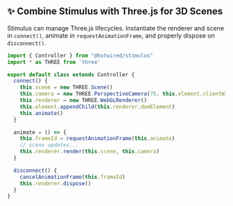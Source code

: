 ## ✨ Combine Stimulus with Three.js for 3D Scenes

Stimulus can manage Three.js lifecycles. Instantiate the renderer and scene in `connect()`, animate in `requestAnimationFrame`, and properly dispose on `disconnect()`.

```javascript
import { Controller } from "@hotwired/stimulus"
import * as THREE from 'three'

export default class extends Controller {
  connect() {
    this.scene = new THREE.Scene()
    this.camera = new THREE.PerspectiveCamera(75, this.element.clientWidth / this.element.clientHeight)
    this.renderer = new THREE.WebGLRenderer()
    this.element.appendChild(this.renderer.domElement)
    this.animate()
  }

  animate = () => {
    this.frameId = requestAnimationFrame(this.animate)
    // scene updates...
    this.renderer.render(this.scene, this.camera)
  }

  disconnect() {
    cancelAnimationFrame(this.frameId)
    this.renderer.dispose()
  }
}
```